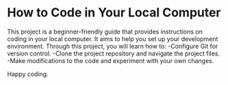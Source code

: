 # How to Code in Your Local Computer

This project is a beginner-friendly guide that provides instructions on coding in your local computer. It aims to help you set up your development environment.
Through this project, you will learn how to:
-Configure Git for version control.
-Clone the project repository and navigate the project files.
-Make modifications to the code and experiment with your own changes.

Happy coding.
